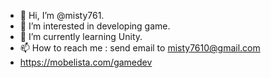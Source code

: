 - 👋 Hi, I’m @misty761.
- 👀 I’m interested in developing game.
- 🌱 I’m currently learning Unity.
- 📫 How to reach me : send email to misty7610@gmail.com
- https://mobelista.com/gamedev

<!---
misty761/misty761 is a ✨ special ✨ repository because its `README.md` (this file) appears on your GitHub profile.
You can click the Preview link to take a look at your changes.
--->
